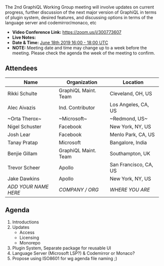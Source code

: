 The 2nd GraphiQL Working Group meeting will involve updates on current progress, further discussion of the next major version of GraphiQL in terms of plugin system, desired features, and discussing options in terms of the language server and codemirror/monaco, etc

- **Video Conference Link:** https://zoom.us/j/300773607
- **Live Notes:**
- **Date & Time:** [June 18th 2019 16:00 - 18:00 UTC](https://www.timeanddate.com/worldclock/meetingdetails.html?year=2019&month=6&day=18&hour=16&min=0&sec=0&p1=224&p2=179&p3=136&p4=37&p5=239&p6=101&p7=152)
- **NOTE:** Meeting date and time may change up to a week before the meeting. Please check the agenda the week of the meeting to confirm.

## Attendees

Name                 | Organization         | Location
-------------------- | -------------------- | ----------------------
Rikki Schulte        | GraphiQL Maint. Team | Cleveland, OH, US
Alec Aivazis         | Ind. Contributor     | Los Angeles, CA, US
~Orta Therox~        | ~Microsoft~          | ~Redmond, US~
Nigel Schuster       | Facebook             | New York, NY, US 
Josh Lear            | Facebook             | Menlo Park, CA, US
Tanay Pratap         | Microsoft            | Bangalore, India
Benjie Gillam        | GraphiQL Maint. Team | Southampton, UK
Trevor Scheer        | Apollo               | San Francisco, CA, US
Jake Dawkins         | Apollo               | New York, NY, US
*ADD YOUR NAME HERE* | *COMPANY / ORG*      | *WHERE YOU ARE*

## Agenda

1. Introductions
1. Updates
   - Access
   - Licensing
   - Monorepo
1. Plugin System, Separate package for reusable UI
1. Language Server (Microsoft LSP?) & Codemirror or Monaco?
1. Propose using ISO8601 for wg agenda file naming ;)
